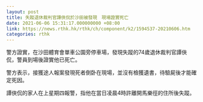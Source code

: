 ```yaml
---
layout: post
title: 失蹤退休裁判官譚俠侃於沙田被發現　現場證實死亡
date: 2021-06-06 15:31:17.000000000 +08:00
link: https://news.rthk.hk/rthk/ch/component/k2/1594537-20210606.htm
categories: rthk
---
```


警方證實，在沙田體育會單車公園旁停車場，發現失蹤的74歲退休裁判官譚俠侃，警員到場後證實他已死亡。

警方表示，接獲途人報案發現死者倒卧在現場，並沒有檢獲遺書，待驗屍後才能確定死因。

譚俠侃的家人在上星期四報警，指他在當日凌晨4時許離開馬樂徑的住所後失蹤。
